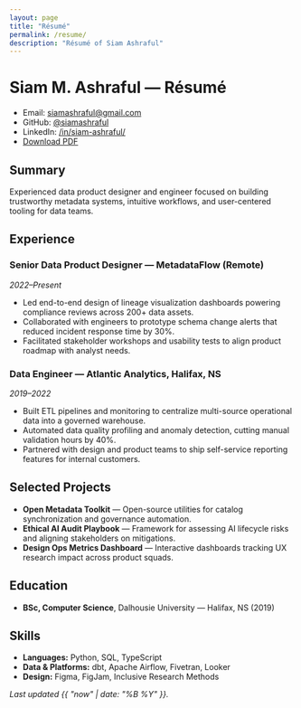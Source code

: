 ```yaml
---
layout: page
title: "Résumé"
permalink: /resume/
description: "Résumé of Siam Ashraful"
---
```


# Siam M. Ashraful — Résumé

- Email: [siamashraful@gmail.com](mailto:siamashraful@gmail.com)  
- GitHub: [@siamashraful](https://github.com/siamashraful)  
- LinkedIn: [/in/siam-ashraful/](https://www.linkedin.com/in/siam-ashraful/)  
- [Download PDF](/assets/resume/resume.pdf)

## Summary
Experienced data product designer and engineer focused on building trustworthy metadata systems, intuitive workflows, and user-centered tooling for data teams.

## Experience
### Senior Data Product Designer — MetadataFlow (Remote)
*2022–Present*
- Led end-to-end design of lineage visualization dashboards powering compliance reviews across 200+ data assets.
- Collaborated with engineers to prototype schema change alerts that reduced incident response time by 30%.
- Facilitated stakeholder workshops and usability tests to align product roadmap with analyst needs.

### Data Engineer — Atlantic Analytics, Halifax, NS
*2019–2022*
- Built ETL pipelines and monitoring to centralize multi-source operational data into a governed warehouse.
- Automated data quality profiling and anomaly detection, cutting manual validation hours by 40%.
- Partnered with design and product teams to ship self-service reporting features for internal customers.

## Selected Projects
- **Open Metadata Toolkit** — Open-source utilities for catalog synchronization and governance automation.
- **Ethical AI Audit Playbook** — Framework for assessing AI lifecycle risks and aligning stakeholders on mitigations.
- **Design Ops Metrics Dashboard** — Interactive dashboards tracking UX research impact across product squads.

## Education
- **BSc, Computer Science**, Dalhousie University — Halifax, NS (2019)

## Skills
- **Languages:** Python, SQL, TypeScript
- **Data & Platforms:** dbt, Apache Airflow, Fivetran, Looker
- **Design:** Figma, FigJam, Inclusive Research Methods

_Last updated {{ "now" | date: "%B %Y" }}._
